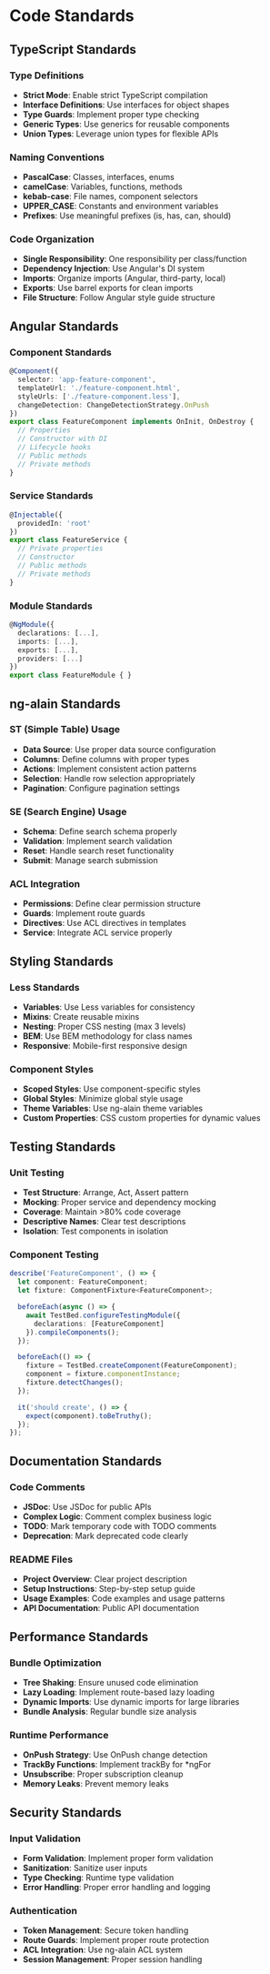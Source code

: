 # Code Standards

## TypeScript Standards

### Type Definitions
- **Strict Mode**: Enable strict TypeScript compilation
- **Interface Definitions**: Use interfaces for object shapes
- **Type Guards**: Implement proper type checking
- **Generic Types**: Use generics for reusable components
- **Union Types**: Leverage union types for flexible APIs

### Naming Conventions
- **PascalCase**: Classes, interfaces, enums
- **camelCase**: Variables, functions, methods
- **kebab-case**: File names, component selectors
- **UPPER_CASE**: Constants and environment variables
- **Prefixes**: Use meaningful prefixes (is, has, can, should)

### Code Organization
- **Single Responsibility**: One responsibility per class/function
- **Dependency Injection**: Use Angular's DI system
- **Imports**: Organize imports (Angular, third-party, local)
- **Exports**: Use barrel exports for clean imports
- **File Structure**: Follow Angular style guide structure

## Angular Standards

### Component Standards
```typescript
@Component({
  selector: 'app-feature-component',
  templateUrl: './feature-component.html',
  styleUrls: ['./feature-component.less'],
  changeDetection: ChangeDetectionStrategy.OnPush
})
export class FeatureComponent implements OnInit, OnDestroy {
  // Properties
  // Constructor with DI
  // Lifecycle hooks
  // Public methods
  // Private methods
}
```

### Service Standards
```typescript
@Injectable({
  providedIn: 'root'
})
export class FeatureService {
  // Private properties
  // Constructor
  // Public methods
  // Private methods
}
```

### Module Standards
```typescript
@NgModule({
  declarations: [...],
  imports: [...],
  exports: [...],
  providers: [...]
})
export class FeatureModule { }
```

## ng-alain Standards

### ST (Simple Table) Usage
- **Data Source**: Use proper data source configuration
- **Columns**: Define columns with proper types
- **Actions**: Implement consistent action patterns
- **Selection**: Handle row selection appropriately
- **Pagination**: Configure pagination settings

### SE (Search Engine) Usage
- **Schema**: Define search schema properly
- **Validation**: Implement search validation
- **Reset**: Handle search reset functionality
- **Submit**: Manage search submission

### ACL Integration
- **Permissions**: Define clear permission structure
- **Guards**: Implement route guards
- **Directives**: Use ACL directives in templates
- **Service**: Integrate ACL service properly

## Styling Standards

### Less Standards
- **Variables**: Use Less variables for consistency
- **Mixins**: Create reusable mixins
- **Nesting**: Proper CSS nesting (max 3 levels)
- **BEM**: Use BEM methodology for class names
- **Responsive**: Mobile-first responsive design

### Component Styles
- **Scoped Styles**: Use component-specific styles
- **Global Styles**: Minimize global style usage
- **Theme Variables**: Use ng-alain theme variables
- **Custom Properties**: CSS custom properties for dynamic values

## Testing Standards

### Unit Testing
- **Test Structure**: Arrange, Act, Assert pattern
- **Mocking**: Proper service and dependency mocking
- **Coverage**: Maintain >80% code coverage
- **Descriptive Names**: Clear test descriptions
- **Isolation**: Test components in isolation

### Component Testing
```typescript
describe('FeatureComponent', () => {
  let component: FeatureComponent;
  let fixture: ComponentFixture<FeatureComponent>;

  beforeEach(async () => {
    await TestBed.configureTestingModule({
      declarations: [FeatureComponent]
    }).compileComponents();
  });

  beforeEach(() => {
    fixture = TestBed.createComponent(FeatureComponent);
    component = fixture.componentInstance;
    fixture.detectChanges();
  });

  it('should create', () => {
    expect(component).toBeTruthy();
  });
});
```

## Documentation Standards

### Code Comments
- **JSDoc**: Use JSDoc for public APIs
- **Complex Logic**: Comment complex business logic
- **TODO**: Mark temporary code with TODO comments
- **Deprecation**: Mark deprecated code clearly

### README Files
- **Project Overview**: Clear project description
- **Setup Instructions**: Step-by-step setup guide
- **Usage Examples**: Code examples and usage patterns
- **API Documentation**: Public API documentation

## Performance Standards

### Bundle Optimization
- **Tree Shaking**: Ensure unused code elimination
- **Lazy Loading**: Implement route-based lazy loading
- **Dynamic Imports**: Use dynamic imports for large libraries
- **Bundle Analysis**: Regular bundle size analysis

### Runtime Performance
- **OnPush Strategy**: Use OnPush change detection
- **TrackBy Functions**: Implement trackBy for *ngFor
- **Unsubscribe**: Proper subscription cleanup
- **Memory Leaks**: Prevent memory leaks

## Security Standards

### Input Validation
- **Form Validation**: Implement proper form validation
- **Sanitization**: Sanitize user inputs
- **Type Checking**: Runtime type validation
- **Error Handling**: Proper error handling and logging

### Authentication
- **Token Management**: Secure token handling
- **Route Guards**: Implement proper route protection
- **ACL Integration**: Use ng-alain ACL system
- **Session Management**: Proper session handling
